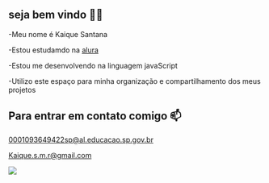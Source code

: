 ## seja bem vindo 🙅‍♂️

-Meu nome é Kaique Santana

-Estou estudamdo na [alura](https://www.alura.com.br)

-Estou me desenvolvendo na linguagem javaScript

-Utilizo este espaço para minha organização e compartilhamento dos meus projetos 

## Para entrar em contato comigo 📫

0001093649422sp@al.educacao.sp.gov.br

Kaique.s.m.r@gmail.com


![](https://media1.tenor.com/m/pe73oCZ70bEAAAAd/dance.gif)
